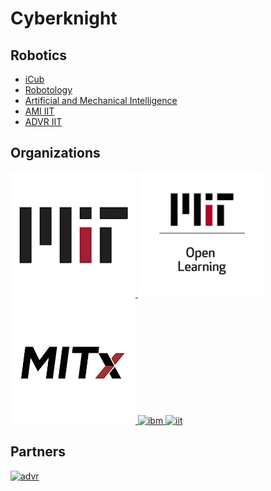 # Cyberknight


## Robotics
- [iCub](https://icub.iit.it)
- [Robotology](https://github.com/robotology)
- [Artificial and Mechanical Intelligence](https://ami.iit.it)
- [AMI IIT](https://github.com/ami-iit)
- [ADVR IIT](https://advr.iit.it/)

## Organizations
<p align="left"> 
  <a href="https://www.mit.edu/" target="_new"> 
    <img src="img/MIT.png" alt="MIT" height="200"/>  
  </a>
   <a href="https://openlearning.mit.edu/courses-programs/" target="_new"> 
    <img src="img/MIT_Open_Learning.png" alt="MIT Open Learning" height="200"/>  
  </a>
   <a href="https://openlearning.mit.edu/courses-programs/mitx-courses" target="_new"> 
    <img src="img/MITx.png" alt="MITx" height="200"/>  
  </a>
  <a href="https://www.ibm.com/" target="_blank"> 
    <img src="https://www.ibm.com/brand/experience-guides/developer/b1db1ae501d522a1a4b49613fe07c9f1/01_8-bar-positive.svg" alt="ibm" width="200" height="200"/> 
  </a> 
  <a href="https://www.iit.it" target="_blank"> 
    <img src="https://encrypted-tbn0.gstatic.com/images?q=tbn:ANd9GcRGEImGrx4kvEO8N16cvNNuPcXkZLJZRQUA6r8UKEHscxCXta614eDF8o9QrN07F0d3b7w&usqp=CAU" alt="iit" width="200" height="200">
  </a>
</p>

## Partners
<p align="left">
  <a href="https://advr.iit.it/" target="_blank"> 
    <img src="https://advr.iit.it/storage/iit-advr-t2.png" alt="advr" width="305" height="75"/> 
  </a>
</p>  
